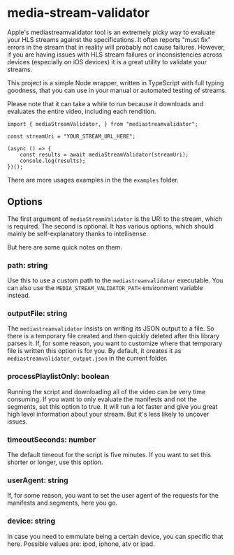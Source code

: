 # media-stream-validator

Apple's mediastreamvalidator tool is an extremely picky way to evaluate your HLS streams against the specifications. It often reports "must fix" errors in the stream that in reality will probably not cause failures. However, if you are having issues with HLS stream failures or inconsistencies across devices (especially on iOS devices) it is a great utility to validate your streams.

This project is a simple Node wrapper, written in TypeScript with full typing goodness, that you can use in your manual or automated testing of streams.

Please note that it can take a while to run because it downloads and evaluates the entire video, including each rendition.

```
import { mediaStreamValidator, } from "mediastreamvalidator";

const streamUri = "YOUR_STREAM_URL_HERE";

(async () => {
    const results = await mediaStreamValidator(streamUri);
    console.log(results);
})();
```

There are more usages examples in the the `examples` folder.

## Options

The first argument of `mediaStreamValidator` is the URI to the stream, which is required. The second is optional. It has various options, which should mainly be self-explanatory thanks to intellisense.

But here are some quick notes on them.

### path: string

Use this to use a custom path to the `mediastreamvalidator` executable. You can also use the `MEDIA_STREAM_VALIDATOR_PATH` environment variable instead.

### outputFile: string

The `mediastreamvalidator` insists on writing its JSON output to a file. So there is a temporary file created and then quickly deleted after this library parses it. If, for some reason, you want to customize where that temporary file is written this option is for you. By default, it creates it as `mediastreamvalidator_output.json` in the current folder.

### processPlaylistOnly: boolean

Running the script and downloading all of the video can be very time consuming. If you want to only evaluate the manifests and not the segments, set this option to true. It will run a lot faster and give you great high level information about your stream. But it's less likely to uncover issues.

### timeoutSeconds: number

The default timeout for the script is five minutes. If you want to set this shorter or longer, use this option.

### userAgent: string

If, for some reason, you want to set the user agent of the requests for the manifests and segments, here you go.

### device: string

In case you need to emmulate being a certain device, you can specific that here. Possible values are: ipod, iphone, atv or ipad.

